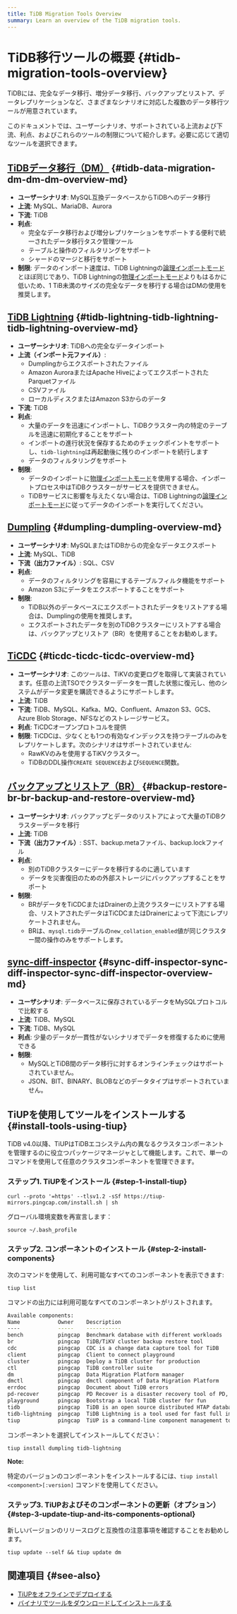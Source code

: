 ```yaml
---
title: TiDB Migration Tools Overview
summary: Learn an overview of the TiDB migration tools.
---
```


# TiDB移行ツールの概要 {#tidb-migration-tools-overview}

TiDBには、完全なデータ移行、増分データ移行、バックアップとリストア、データレプリケーションなど、さまざまなシナリオに対応した複数のデータ移行ツールが用意されています。

このドキュメントでは、ユーザーシナリオ、サポートされている上流および下流、利点、およびこれらのツールの制限について紹介します。必要に応じて適切なツールを選択できます。

<!--以下の図は、各移行ツールのユーザーシナリオを示しています。

!TiDB移行ツール media/migration-tools.png-->

## [TiDBデータ移行（DM）](/dm/dm-overview.md) {#tidb-data-migration-dm-dm-dm-overview-md}

- **ユーザーシナリオ**: MySQL互換データベースからTiDBへのデータ移行
- **上流**: MySQL、MariaDB、Aurora
- **下流**: TiDB
- **利点**:
  - 完全なデータ移行および増分レプリケーションをサポートする便利で統一されたデータ移行タスク管理ツール
  - テーブルと操作のフィルタリングをサポート
  - シャードのマージと移行をサポート
- **制限**: データのインポート速度は、TiDB Lightningの[論理インポートモード](/tidb-lightning/tidb-lightning-logical-import-mode.md)とほぼ同じであり、TiDB Lightningの[物理インポートモード](/tidb-lightning/tidb-lightning-physical-import-mode.md)よりもはるかに低いため、1 TiB未満のサイズの完全なデータを移行する場合はDMの使用を推奨します。

## [TiDB Lightning](/tidb-lightning/tidb-lightning-overview.md) {#tidb-lightning-tidb-lightning-tidb-lightning-overview-md}

- **ユーザーシナリオ**: TiDBへの完全なデータインポート
- **上流（インポート元ファイル）**:
  - Dumplingからエクスポートされたファイル
  - Amazon AuroraまたはApache HiveによってエクスポートされたParquetファイル
  - CSVファイル
  - ローカルディスクまたはAmazon S3からのデータ
- **下流**: TiDB
- **利点**:
  - 大量のデータを迅速にインポートし、TiDBクラスター内の特定のテーブルを迅速に初期化することをサポート
  - インポートの進行状況を保存するためのチェックポイントをサポートし、`tidb-lightning`は再起動後に残りのインポートを続行します
  - データのフィルタリングをサポート
- **制限**:
  - データのインポートに[物理インポートモード](/tidb-lightning/tidb-lightning-physical-import-mode-usage.md)を使用する場合、インポートプロセス中はTiDBクラスターがサービスを提供できません。
  - TiDBサービスに影響を与えたくない場合は、TiDB Lightningの[論理インポートモード](/tidb-lightning/tidb-lightning-logical-import-mode-usage.md)に従ってデータのインポートを実行してください。

## [Dumpling](/dumpling-overview.md) {#dumpling-dumpling-overview-md}

- **ユーザーシナリオ**: MySQLまたはTiDBからの完全なデータエクスポート
- **上流**: MySQL、TiDB
- **下流（出力ファイル）**: SQL、CSV
- **利点**:
  - データのフィルタリングを容易にするテーブルフィルタ機能をサポート
  - Amazon S3にデータをエクスポートすることをサポート
- **制限**:
  - TiDB以外のデータベースにエクスポートされたデータをリストアする場合は、Dumplingの使用を推奨します。
  - エクスポートされたデータを別のTiDBクラスターにリストアする場合は、バックアップとリストア（BR）を使用することをお勧めします。

## [TiCDC](/ticdc/ticdc-overview.md) {#ticdc-ticdc-ticdc-overview-md}

- **ユーザーシナリオ**: このツールは、TiKVの変更ログを取得して実装されています。任意の上流TSOでクラスターデータを一貫した状態に復元し、他のシステムがデータ変更を購読できるようにサポートします。
- **上流**: TiDB
- **下流**: TiDB、MySQL、Kafka、MQ、Confluent、Amazon S3、GCS、Azure Blob Storage、NFSなどのストレージサービス。
- **利点**: TiCDCオープンプロトコルを提供
- **制限**: TiCDCは、少なくとも1つの有効なインデックスを持つテーブルのみをレプリケートします。次のシナリオはサポートされていません:
  - RawKVのみを使用するTiKVクラスター。
  - TiDBのDDL操作`CREATE SEQUENCE`および`SEQUENCE`関数。

## [バックアップとリストア（BR）](/br/backup-and-restore-overview.md) {#backup-restore-br-br-backup-and-restore-overview-md}

- **ユーザーシナリオ**: バックアップとデータのリストアによって大量のTiDBクラスターデータを移行
- **上流**: TiDB
- **下流（出力ファイル）**: SST、backup.metaファイル、backup.lockファイル
- **利点**:
  - 別のTiDBクラスターにデータを移行するのに適しています
  - データを災害復旧のための外部ストレージにバックアップすることをサポート
- **制限**:
  - BRがデータをTiCDCまたはDrainerの上流クラスターにリストアする場合、リストアされたデータはTiCDCまたはDrainerによって下流にレプリケートされません。
  - BRは、`mysql.tidb`テーブルの`new_collation_enabled`値が同じクラスター間の操作のみをサポートします。

## [sync-diff-inspector](/sync-diff-inspector/sync-diff-inspector-overview.md) {#sync-diff-inspector-sync-diff-inspector-sync-diff-inspector-overview-md}

- **ユーザシナリオ**: データベースに保存されているデータをMySQLプロトコルで比較する
- **上流**: TiDB、MySQL
- **下流**: TiDB、MySQL
- **利点**: 少量のデータが一貫性がないシナリオでデータを修復するために使用できる
- **制限**:
  - MySQLとTiDB間のデータ移行に対するオンラインチェックはサポートされていません。
  - JSON、BIT、BINARY、BLOBなどのデータタイプはサポートされていません。

## TiUPを使用してツールをインストールする {#install-tools-using-tiup}

TiDB v4.0以降、TiUPはTiDBエコシステム内の異なるクラスタコンポーネントを管理するのに役立つパッケージマネージャとして機能します。これで、単一のコマンドを使用して任意のクラスタコンポーネントを管理できます。

### ステップ1. TiUPをインストール {#step-1-install-tiup}

```shell
curl --proto '=https' --tlsv1.2 -sSf https://tiup-mirrors.pingcap.com/install.sh | sh
```

グローバル環境変数を再宣言します：

```shell
source ~/.bash_profile
```

### ステップ2. コンポーネントのインストール {#step-2-install-components}

次のコマンドを使用して、利用可能なすべてのコンポーネントを表示できます:

```shell
tiup list
```

コマンドの出力には利用可能なすべてのコンポーネントがリストされます。

```bash
Available components:
Name            Owner    Description
----            -----    -----------
bench           pingcap  Benchmark database with different workloads
br              pingcap  TiDB/TiKV cluster backup restore tool
cdc             pingcap  CDC is a change data capture tool for TiDB
client          pingcap  Client to connect playground
cluster         pingcap  Deploy a TiDB cluster for production
ctl             pingcap  TiDB controller suite
dm              pingcap  Data Migration Platform manager
dmctl           pingcap  dmctl component of Data Migration Platform
errdoc          pingcap  Document about TiDB errors
pd-recover      pingcap  PD Recover is a disaster recovery tool of PD, used to recover the PD cluster which cannot start or provide services normally
playground      pingcap  Bootstrap a local TiDB cluster for fun
tidb            pingcap  TiDB is an open source distributed HTAP database compatible with the MySQL protocol
tidb-lightning  pingcap  TiDB Lightning is a tool used for fast full import of large amounts of data into a TiDB cluster
tiup            pingcap  TiUP is a command-line component management tool that can help to download and install TiDB platform components to the local system
```

コンポーネントを選択してインストールしてください：

```shell
tiup install dumpling tidb-lightning
```

**Note:**

特定のバージョンのコンポーネントをインストールするには、`tiup install <component>[:version]` コマンドを使用してください。

### ステップ3. TiUPおよびそのコンポーネントの更新（オプション） {#step-3-update-tiup-and-its-components-optional}

新しいバージョンのリリースログと互換性の注意事項を確認することをお勧めします。

```shell
tiup update --self && tiup update dm
```

## 関連項目 {#see-also}

- [TiUPをオフラインでデプロイする](/production-deployment-using-tiup.md#deploy-tiup-offline)
- [バイナリでツールをダウンロードしてインストールする](/download-ecosystem-tools.md)
